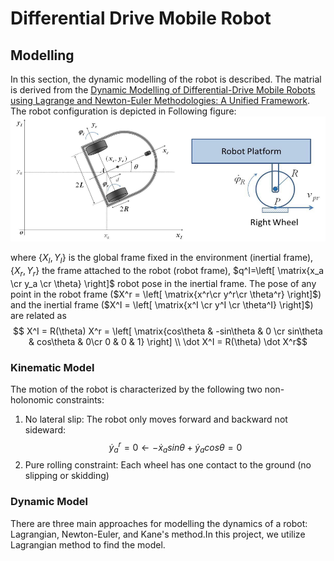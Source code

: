 # Differential Drive Mobile Robot
## Modelling
In this section, the dynamic modelling of the robot is described. The matrial is derived from the [Dynamic Modelling of Differential-Drive Mobile Robots using Lagrange and Newton-Euler Methodologies: A Unified Framework](https://www.hilarispublisher.com/open-access/dynamic-modelling-of-differentialdrive-mobile-robots-using-lagrange-and-newtoneuler-methodologies-a-unified-framework-2168-9695.1000107.pdf). The robot configuration is depicted in Following figure:
![Robot_Configuration](/Figs/robot_config.png)

where $\{X_I, Y_I\}$ is the global frame fixed in the environment (inertial frame), $\{X_r,Y_r\}$ the frame attached to the robot (robot frame), $q^I=\left[ \matrix{x_a \cr y_a \cr \theta} \right]$ robot pose in the inertial frame. The pose of any point in the robot frame ($X^r = \left[ \matrix{x^r\cr y^r\cr \theta^r} \right]$) and the inertial frame ($X^I = \left[ \matrix{x^I \cr y^I \cr \theta^I} \right]$) are related as
$$ X^I = R(\theta) X^r = \left[ \matrix{cos\theta & -sin\theta & 0 \cr sin\theta & cos\theta & 0\cr 0 & 0 & 1} \right] \\ \dot X^I = R(\theta) \dot X^r$$
### Kinematic Model
The motion of the robot is characterized by the following two non-holonomic constraints:

1. No lateral slip: The robot only moves forward and backward not sideward:
$$\dot y_a^r=0 \leftarrow -\dot x_a sin\theta + \dot y_a cos\theta=0$$
2. Pure rolling constraint: Each wheel has one contact to the ground (no slipping or skidding)

### Dynamic Model
There are three main approaches for modelling the dynamics of a robot: Lagrangian, Newton-Euler, and Kane's method.In this project, we utilize Lagrangian method to find the model.
